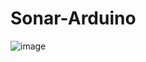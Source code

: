 # Sonar-Arduino

![image](https://github.com/sarimaamir2000/Sonar-Arduino/assets/59302580/a8894838-9d24-4f5e-b487-c773e7a4cd52)
